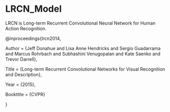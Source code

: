# LRCN_Model
LRCN is Long-term Recurrent Convolutional Neural Network for Human Action Recognition.

@inproceedings{lrcn2014,

Author = {Jeff Donahue and Lisa Anne Hendricks and Sergio Guadarrama and Marcus Rohrbach and Subhashini Venugopalan and Kate Saenko and Trevor Darrell},

Title = {Long-term Recurrent Convolutional Networks for Visual Recognition and Description},

Year  = {2015},

Booktitle = {CVPR}

}
